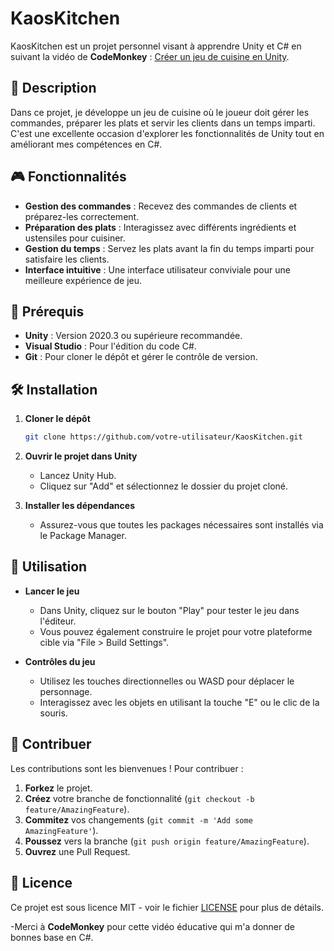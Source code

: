 # KaosKitchen

KaosKitchen est un projet personnel visant à apprendre Unity et C# en suivant la vidéo de **CodeMonkey** : [Créer un jeu de cuisine en Unity](https://www.youtube.com/watch?v=AmGSEH7QcDg&ab_channel=CodeMonkey).

## 📖 Description

Dans ce projet, je développe un jeu de cuisine où le joueur doit gérer les commandes, préparer les plats et servir les clients dans un temps imparti. C'est une excellente occasion d'explorer les fonctionnalités de Unity tout en améliorant mes compétences en C#.

## 🎮 Fonctionnalités

- **Gestion des commandes** : Recevez des commandes de clients et préparez-les correctement.
- **Préparation des plats** : Interagissez avec différents ingrédients et ustensiles pour cuisiner.
- **Gestion du temps** : Servez les plats avant la fin du temps imparti pour satisfaire les clients.
- **Interface intuitive** : Une interface utilisateur conviviale pour une meilleure expérience de jeu.

## 🚀 Prérequis

- **Unity** : Version 2020.3 ou supérieure recommandée.
- **Visual Studio** : Pour l'édition du code C#.
- **Git** : Pour cloner le dépôt et gérer le contrôle de version.

## 🛠️ Installation

1. **Cloner le dépôt**

   ```bash
   git clone https://github.com/votre-utilisateur/KaosKitchen.git
   ```

2. **Ouvrir le projet dans Unity**

   - Lancez Unity Hub.
   - Cliquez sur "Add" et sélectionnez le dossier du projet cloné.

3. **Installer les dépendances**

   - Assurez-vous que toutes les packages nécessaires sont installés via le Package Manager.

## 🎲 Utilisation

- **Lancer le jeu**

  - Dans Unity, cliquez sur le bouton "Play" pour tester le jeu dans l'éditeur.
  - Vous pouvez également construire le projet pour votre plateforme cible via "File > Build Settings".

- **Contrôles du jeu**

  - Utilisez les touches directionnelles ou WASD pour déplacer le personnage.
  - Interagissez avec les objets en utilisant la touche "E" ou le clic de la souris.

## 🤝 Contribuer

Les contributions sont les bienvenues ! Pour contribuer :

1. **Forkez** le projet.
2. **Créez** votre branche de fonctionnalité (`git checkout -b feature/AmazingFeature`).
3. **Commitez** vos changements (`git commit -m 'Add some AmazingFeature'`).
4. **Poussez** vers la branche (`git push origin feature/AmazingFeature`).
5. **Ouvrez** une Pull Request.

## 📄 Licence

Ce projet est sous licence MIT - voir le fichier [LICENSE](LICENSE) pour plus de détails.



-Merci à **CodeMonkey** pour cette vidéo éducative qui m'a donner de bonnes base en C#.

